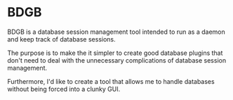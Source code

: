# BDGB

BDGB is a database session management tool intended to run as a daemon and keep track of database sessions.

The purpose is to make the it simpler to create good database plugins that don't need to deal with the unnecessary complications of database session management.

Furthermore, I'd like to create a tool that allows me to handle databases without being forced into a clunky GUI.
